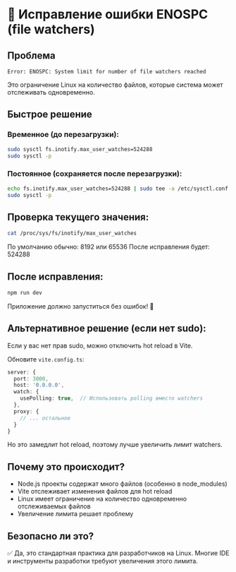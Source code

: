 # 🔧 Исправление ошибки ENOSPC (file watchers)

## Проблема

```
Error: ENOSPC: System limit for number of file watchers reached
```

Это ограничение Linux на количество файлов, которые система может отслеживать одновременно.

## Быстрое решение

### Временное (до перезагрузки):

```bash
sudo sysctl fs.inotify.max_user_watches=524288
sudo sysctl -p
```

### Постоянное (сохраняется после перезагрузки):

```bash
echo fs.inotify.max_user_watches=524288 | sudo tee -a /etc/sysctl.conf
sudo sysctl -p
```

## Проверка текущего значения:

```bash
cat /proc/sys/fs/inotify/max_user_watches
```

По умолчанию обычно: 8192 или 65536
После исправления будет: 524288

## После исправления:

```bash
npm run dev
```

Приложение должно запуститься без ошибок! 🎉

## Альтернативное решение (если нет sudo):

Если у вас нет прав sudo, можно отключить hot reload в Vite.

Обновите `vite.config.ts`:

```typescript
server: {
  port: 3000,
  host: '0.0.0.0',
  watch: {
    usePolling: true,  // Использовать polling вместо watchers
  },
  proxy: {
    // ... остальное
  }
}
```

Но это замедлит hot reload, поэтому лучше увеличить лимит watchers.

## Почему это происходит?

- Node.js проекты содержат много файлов (особенно в node_modules)
- Vite отслеживает изменения файлов для hot reload
- Linux имеет ограничение на количество одновременно отслеживаемых файлов
- Увеличение лимита решает проблему

## Безопасно ли это?

✅ Да, это стандартная практика для разработчиков на Linux.
Многие IDE и инструменты разработки требуют увеличения этого лимита.
